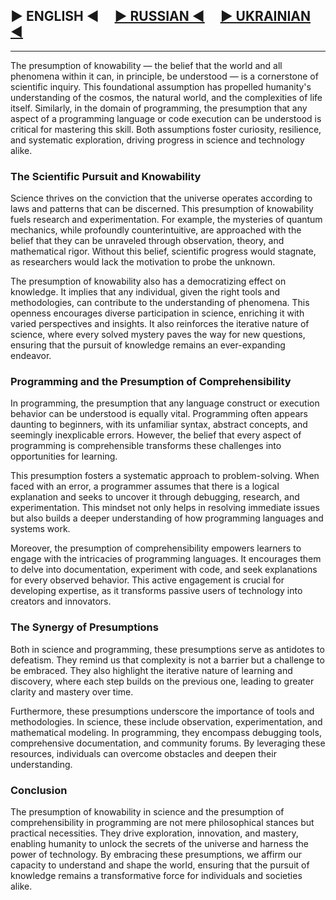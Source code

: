 ## ▶ ENGLISH ◀ &nbsp; &nbsp; [▶ RUSSIAN ◀](ru.md) &nbsp; &nbsp; [▶ UKRAINIAN ◀](uk.md)

---

The presumption of knowability — the belief that the world and all phenomena within it can, in principle, be understood — is a cornerstone of scientific inquiry. This foundational assumption has propelled humanity's understanding of the cosmos, the natural world, and the complexities of life itself. Similarly, in the domain of programming, the presumption that any aspect of a programming language or code execution can be understood is critical for mastering this skill. Both assumptions foster curiosity, resilience, and systematic exploration, driving progress in science and technology alike.

### The Scientific Pursuit and Knowability

Science thrives on the conviction that the universe operates according to laws and patterns that can be discerned. This presumption of knowability fuels research and experimentation. For example, the mysteries of quantum mechanics, while profoundly counterintuitive, are approached with the belief that they can be unraveled through observation, theory, and mathematical rigor. Without this belief, scientific progress would stagnate, as researchers would lack the motivation to probe the unknown.

The presumption of knowability also has a democratizing effect on knowledge. It implies that any individual, given the right tools and methodologies, can contribute to the understanding of phenomena. This openness encourages diverse participation in science, enriching it with varied perspectives and insights. It also reinforces the iterative nature of science, where every solved mystery paves the way for new questions, ensuring that the pursuit of knowledge remains an ever-expanding endeavor.

### Programming and the Presumption of Comprehensibility

In programming, the presumption that any language construct or execution behavior can be understood is equally vital. Programming often appears daunting to beginners, with its unfamiliar syntax, abstract concepts, and seemingly inexplicable errors. However, the belief that every aspect of programming is comprehensible transforms these challenges into opportunities for learning.

This presumption fosters a systematic approach to problem-solving. When faced with an error, a programmer assumes that there is a logical explanation and seeks to uncover it through debugging, research, and experimentation. This mindset not only helps in resolving immediate issues but also builds a deeper understanding of how programming languages and systems work.

Moreover, the presumption of comprehensibility empowers learners to engage with the intricacies of programming languages. It encourages them to delve into documentation, experiment with code, and seek explanations for every observed behavior. This active engagement is crucial for developing expertise, as it transforms passive users of technology into creators and innovators.

### The Synergy of Presumptions

Both in science and programming, these presumptions serve as antidotes to defeatism. They remind us that complexity is not a barrier but a challenge to be embraced. They also highlight the iterative nature of learning and discovery, where each step builds on the previous one, leading to greater clarity and mastery over time.

Furthermore, these presumptions underscore the importance of tools and methodologies. In science, these include observation, experimentation, and mathematical modeling. In programming, they encompass debugging tools, comprehensive documentation, and community forums. By leveraging these resources, individuals can overcome obstacles and deepen their understanding.

### Conclusion

The presumption of knowability in science and the presumption of comprehensibility in programming are not mere philosophical stances but practical necessities. They drive exploration, innovation, and mastery, enabling humanity to unlock the secrets of the universe and harness the power of technology. By embracing these presumptions, we affirm our capacity to understand and shape the world, ensuring that the pursuit of knowledge remains a transformative force for individuals and societies alike.
